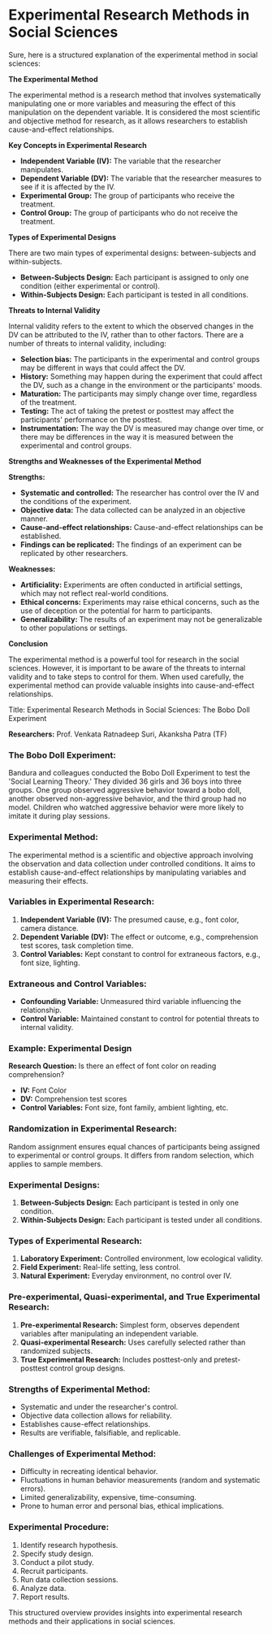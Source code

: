 # Experimental Research Methods in Social Sciences

Sure, here is a structured explanation of the experimental method in social sciences:

**The Experimental Method**

The experimental method is a research method that involves systematically manipulating one or more variables and measuring the effect of this manipulation on the dependent variable. It is considered the most scientific and objective method for research, as it allows researchers to establish cause-and-effect relationships.

**Key Concepts in Experimental Research**

- **Independent Variable (IV):** The variable that the researcher manipulates.
- **Dependent Variable (DV):** The variable that the researcher measures to see if it is affected by the IV.
- **Experimental Group:** The group of participants who receive the treatment.
- **Control Group:** The group of participants who do not receive the treatment.

**Types of Experimental Designs**

There are two main types of experimental designs: between-subjects and within-subjects.

- **Between-Subjects Design:** Each participant is assigned to only one condition (either experimental or control).
- **Within-Subjects Design:** Each participant is tested in all conditions.

**Threats to Internal Validity**

Internal validity refers to the extent to which the observed changes in the DV can be attributed to the IV, rather than to other factors. There are a number of threats to internal validity, including:

- **Selection bias:** The participants in the experimental and control groups may be different in ways that could affect the DV.
- **History:** Something may happen during the experiment that could affect the DV, such as a change in the environment or the participants' moods.
- **Maturation:** The participants may simply change over time, regardless of the treatment.
- **Testing:** The act of taking the pretest or posttest may affect the participants' performance on the posttest.
- **Instrumentation:** The way the DV is measured may change over time, or there may be differences in the way it is measured between the experimental and control groups.

**Strengths and Weaknesses of the Experimental Method**

**Strengths:**

- **Systematic and controlled:** The researcher has control over the IV and the conditions of the experiment.
- **Objective data:** The data collected can be analyzed in an objective manner.
- **Cause-and-effect relationships:** Cause-and-effect relationships can be established.
- **Findings can be replicated:** The findings of an experiment can be replicated by other researchers.

**Weaknesses:**

- **Artificiality:** Experiments are often conducted in artificial settings, which may not reflect real-world conditions.
- **Ethical concerns:** Experiments may raise ethical concerns, such as the use of deception or the potential for harm to participants.
- **Generalizability:** The results of an experiment may not be generalizable to other populations or settings.

**Conclusion**

The experimental method is a powerful tool for research in the social sciences. However, it is important to be aware of the threats to internal validity and to take steps to control for them. When used carefully, the experimental method can provide valuable insights into cause-and-effect relationships.

Title: Experimental Research Methods in Social Sciences: The Bobo Doll Experiment

**Researchers:** Prof. Venkata Ratnadeep Suri, Akanksha Patra (TF)

### The Bobo Doll Experiment:

Bandura and colleagues conducted the Bobo Doll Experiment to test the 'Social Learning Theory.' They divided 36 girls and 36 boys into three groups. One group observed aggressive behavior toward a bobo doll, another observed non-aggressive behavior, and the third group had no model. Children who watched aggressive behavior were more likely to imitate it during play sessions.

### Experimental Method:

The experimental method is a scientific and objective approach involving the observation and data collection under controlled conditions. It aims to establish cause-and-effect relationships by manipulating variables and measuring their effects.

### Variables in Experimental Research:

1. **Independent Variable (IV):** The presumed cause, e.g., font color, camera distance.
2. **Dependent Variable (DV):** The effect or outcome, e.g., comprehension test scores, task completion time.
3. **Control Variables:** Kept constant to control for extraneous factors, e.g., font size, lighting.

### Extraneous and Control Variables:

- **Confounding Variable:** Unmeasured third variable influencing the relationship.
- **Control Variable:** Maintained constant to control for potential threats to internal validity.

### Example: Experimental Design

**Research Question:** Is there an effect of font color on reading comprehension?

- **IV:** Font Color
- **DV:** Comprehension test scores
- **Control Variables:** Font size, font family, ambient lighting, etc.

### Randomization in Experimental Research:

Random assignment ensures equal chances of participants being assigned to experimental or control groups. It differs from random selection, which applies to sample members.

### Experimental Designs:

1. **Between-Subjects Design:** Each participant is tested in only one condition.
2. **Within-Subjects Design:** Each participant is tested under all conditions.

### Types of Experimental Research:

1. **Laboratory Experiment:** Controlled environment, low ecological validity.
2. **Field Experiment:** Real-life setting, less control.
3. **Natural Experiment:** Everyday environment, no control over IV.

### Pre-experimental, Quasi-experimental, and True Experimental Research:

1. **Pre-experimental Research:** Simplest form, observes dependent variables after manipulating an independent variable.
2. **Quasi-experimental Research:** Uses carefully selected rather than randomized subjects.
3. **True Experimental Research:** Includes posttest-only and pretest-posttest control group designs.

### Strengths of Experimental Method:

- Systematic and under the researcher's control.
- Objective data collection allows for reliability.
- Establishes cause-effect relationships.
- Results are verifiable, falsifiable, and replicable.

### Challenges of Experimental Method:

- Difficulty in recreating identical behavior.
- Fluctuations in human behavior measurements (random and systematic errors).
- Limited generalizability, expensive, time-consuming.
- Prone to human error and personal bias, ethical implications.

### Experimental Procedure:

1. Identify research hypothesis.
2. Specify study design.
3. Conduct a pilot study.
4. Recruit participants.
5. Run data collection sessions.
6. Analyze data.
7. Report results.

This structured overview provides insights into experimental research methods and their applications in social sciences.